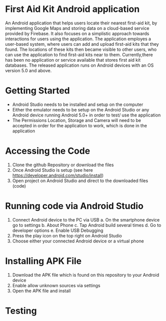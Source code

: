 # First Aid Kit Android application
An Android application that helps users locate their nearest first-aid kit, by implementing Google Maps and storing data on a cloud-based service provided by Firebase. It also focuses on a simplistic approach towards interactions for users using the application. The application employes a user-based system, where users can add and upload first-aid kits that they found. The locations of these kits then became visible to other users, who can use the application to find first-aid kits near to them. Currently,there has been no application or service available that stores first aid kit databases. The released application runs on Android devices with an OS version 5.0 and above.

# Getting Started
- Android Studio needs to be installed and setup on the computer 
- Either the emulator needs to be setup on the Android Studio or any Android device running Android 5.0+ in order to test/ use   the application
- The Permissions Location, Storage and Camera will need to be accepted in order for the application to work, which is done in   the application

# Accessing the Code
1. Clone the github Repository or download the files 
2. Once Android Studio is setup (see here https://developer.android.com/studio/install) 
3. Open project on Android Studio and direct to the downloaded files (code)

# Running code via Android Studio
1. Connect Android device to the PC via USB
a. On the smartphone device go to settings
b. About Phone
c. Tap Android build several times
d. Go to developer options 
e. Enable USB Debugging
2. Press the play icon on the top right on Android Studio
3. Choose either your connected Android device or a virtual phone

# Installing APK File
1. Download the APK file which is found on this repository to your Android device
2. Enable allow unknown sources via settings
3. Open the APK file and install

# Testing
